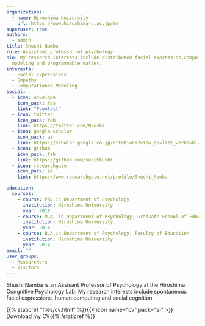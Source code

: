 ```yaml
---
organizations:
  - name: Hiroshima University
    url: https://www.hiroshima-u.ac.jp/en
superuser: true
authors:
  - admin
title: Shushi Namba
role: Assistant professor of psychology
bio: My research interests include distributed facial expression,computational
  modeling and programmable matter.
interests:
  - Facial Expressions
  - Empathy
  - Computational Modeling
social:
  - icon: envelope
    icon_pack: fas
    link: "#contact"
  - icon: twitter
    icon_pack: fab
    link: https://twitter.com/NSushi
  - icon: google-scholar
    icon_pack: ai
    link: https://scholar.google.co.jp/citations?view_op=list_works&hl=ja&user=2PtNBG0AAAAJ
  - icon: github
    icon_pack: fab
    link: https://github.com/susiShushi
  - icon: researchgate
    icon_pack: ai
    link: https://www.researchgate.net/profile/Shushi_Namba

education:
  courses:
    - course: PhD in Department of Psychology
      institution: Hiroshima University
      year: 2018
    - course: M.A. in Department of Psychology, Graduate School of Education
      institution: Hiroshima University
      year: 2016
    - course: B.A in Department of Psychology, Faculty of Education
      institution: Hiroshima University
      year: 2014
email: ""
user_groups:
  - Researchers
  - Visitors
---
```

Shushi Namba is an Assisant Professor of Psychology at the Hiroshima Congnitive Psychology Lab. My research interests include spontaneous facial expressions, human computing and social cognition.

{{% staticref "files/cv.html" %}}{{< icon name="cv" pack="ai" >}} Download my CV{{% /staticref %}}
